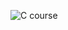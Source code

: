 
![C course](https://user-images.githubusercontent.com/82401251/152630910-465d48e6-d247-4972-88e6-1c741ca03e5c.jpg)
